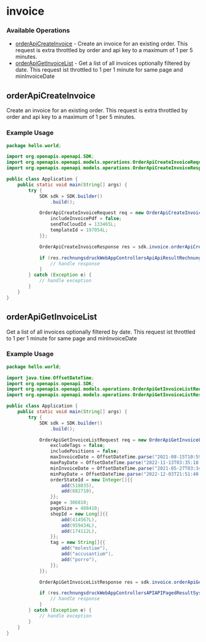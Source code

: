 # invoice

### Available Operations

* [orderApiCreateInvoice](#orderapicreateinvoice) - Create an invoice for an existing order. This request is extra throttled by order and api key to a maximum of 1 per 5 minutes.
* [orderApiGetInvoiceList](#orderapigetinvoicelist) - Get a list of all invoices optionally filtered by date. This request ist throttled to 1 per 1 minute for same page and minInvoiceDate

## orderApiCreateInvoice

Create an invoice for an existing order. This request is extra throttled by order and api key to a maximum of 1 per 5 minutes.

### Example Usage

```java
package hello.world;

import org.openapis.openapi.SDK;
import org.openapis.openapi.models.operations.OrderApiCreateInvoiceRequest;
import org.openapis.openapi.models.operations.OrderApiCreateInvoiceResponse;

public class Application {
    public static void main(String[] args) {
        try {
            SDK sdk = SDK.builder()
                .build();

            OrderApiCreateInvoiceRequest req = new OrderApiCreateInvoiceRequest(370853L) {{
                includeInvoicePdf = false;
                sendToCloudId = 133465L;
                templateId = 197054L;
            }};            

            OrderApiCreateInvoiceResponse res = sdk.invoice.orderApiCreateInvoice(req);

            if (res.rechnungsdruckWebAppControllersApiApiResultRechnungsdruckWebAppControllersApiInvoice != null) {
                // handle response
            }
        } catch (Exception e) {
            // handle exception
        }
    }
}
```

## orderApiGetInvoiceList

Get a list of all invoices optionally filtered by date. This request ist throttled to 1 per 1 minute for same page and minInvoiceDate

### Example Usage

```java
package hello.world;

import java.time.OffsetDateTime;
import org.openapis.openapi.SDK;
import org.openapis.openapi.models.operations.OrderApiGetInvoiceListRequest;
import org.openapis.openapi.models.operations.OrderApiGetInvoiceListResponse;

public class Application {
    public static void main(String[] args) {
        try {
            SDK sdk = SDK.builder()
                .build();

            OrderApiGetInvoiceListRequest req = new OrderApiGetInvoiceListRequest() {{
                excludeTags = false;
                includePositions = false;
                maxInvoiceDate = OffsetDateTime.parse("2021-08-15T10:59:14.485Z");
                maxPayDate = OffsetDateTime.parse("2022-11-13T03:35:18.820Z");
                minInvoiceDate = OffsetDateTime.parse("2021-05-27T03:34:33.852Z");
                minPayDate = OffsetDateTime.parse("2022-12-03T21:51:40.661Z");
                orderStateId = new Integer[]{{
                    add(518835),
                    add(882710),
                }};
                page = 306810;
                pageSize = 488410;
                shopId = new Long[]{{
                    add(414567L),
                    add(959434L),
                    add(174112L),
                }};
                tag = new String[]{{
                    add("molestiae"),
                    add("accusantium"),
                    add("porro"),
                }};
            }};            

            OrderApiGetInvoiceListResponse res = sdk.invoice.orderApiGetInvoiceList(req);

            if (res.rechnungsdruckWebAppControllersAPIAPIPagedResultSystemCollectionsGenericListBillbeeInterfacesBillbeeAPIModelInvoiceAPIModel != null) {
                // handle response
            }
        } catch (Exception e) {
            // handle exception
        }
    }
}
```

